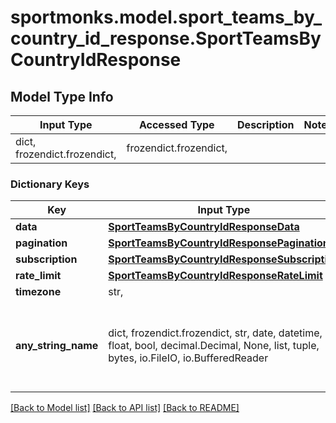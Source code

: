 # sportmonks.model.sport_teams_by_country_id_response.SportTeamsByCountryIdResponse

## Model Type Info
Input Type | Accessed Type | Description | Notes
------------ | ------------- | ------------- | -------------
dict, frozendict.frozendict,  | frozendict.frozendict,  |  | 

### Dictionary Keys
Key | Input Type | Accessed Type | Description | Notes
------------ | ------------- | ------------- | ------------- | -------------
**data** | [**SportTeamsByCountryIdResponseData**](SportTeamsByCountryIdResponseData.md) | [**SportTeamsByCountryIdResponseData**](SportTeamsByCountryIdResponseData.md) |  | [optional] 
**pagination** | [**SportTeamsByCountryIdResponsePagination**](SportTeamsByCountryIdResponsePagination.md) | [**SportTeamsByCountryIdResponsePagination**](SportTeamsByCountryIdResponsePagination.md) |  | [optional] 
**subscription** | [**SportTeamsByCountryIdResponseSubscription**](SportTeamsByCountryIdResponseSubscription.md) | [**SportTeamsByCountryIdResponseSubscription**](SportTeamsByCountryIdResponseSubscription.md) |  | [optional] 
**rate_limit** | [**SportTeamsByCountryIdResponseRateLimit**](SportTeamsByCountryIdResponseRateLimit.md) | [**SportTeamsByCountryIdResponseRateLimit**](SportTeamsByCountryIdResponseRateLimit.md) |  | [optional] 
**timezone** | str,  | str,  |  | [optional] 
**any_string_name** | dict, frozendict.frozendict, str, date, datetime, int, float, bool, decimal.Decimal, None, list, tuple, bytes, io.FileIO, io.BufferedReader | frozendict.frozendict, str, BoolClass, decimal.Decimal, NoneClass, tuple, bytes, FileIO | any string name can be used but the value must be the correct type | [optional]

[[Back to Model list]](../../README.md#documentation-for-models) [[Back to API list]](../../README.md#documentation-for-api-endpoints) [[Back to README]](../../README.md)

